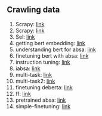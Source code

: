 ## Crawling data
1. Scrapy: [link](https://viblo.asia/p/tap-tanh-crawl-du-lieu-voi-scrapy-framework-bWrZnW7rlxw)
2. Scrapy: [link](https://www.youtube.com/watch?v=mBoX_JCKZTE)
3. Sel: [link](https://viblo.asia/p/bai-1-gioi-thieu-ve-selenium-aWj538VwK6m)
4. getting bert embedding: [link](https://mccormickml.com/2019/05/14/BERT-word-embeddings-tutorial/)
5. understanding bert for absa: [link](https://paperswithcode.com/paper/understanding-pre-trained-bert-for-aspect)
6. finetuning bert with absa: [link](https://arxiv.org/abs/1903.09588)
7. instruction tuning: [link](https://medium.com/@veer15/the-hitchhikers-guide-to-instruction-tuning-large-language-models-d6441dbf1413)
8. iabsa: [link](https://github.com/kevinscaria/InstructABSA/blob/main/instructions.py)
9. multi-task: [link](https://arxiv.org/pdf/1912.07976)
10. multi-task2: [link](https://github.com/ScalaConsultants/Aspect-Based-Sentiment-Analysis)
11. finetuning deberta: [link](https://github.com/huberemanuel/DeBERTa/blob/master/ABSA-DeBERTa/DeBERTa_Experiment.ipynb)
12. ff: [link](https://github.com/nicolezattarin/BERT-Aspect-Based-Sentiment-Analysis)
13. pretrained absa: [link](https://huggingface.co/yangheng/deberta-v3-base-absa-v1.1)
14. simple-finetuning: [link](https://github.com/1tangerine1day/Aspect-Term-Extraction-and-Analysis)